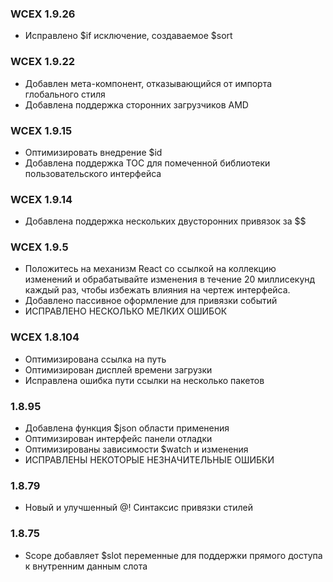<!--DESC: {"icon":"assistant",id:99} -->

### WCEX 1.9.26
- Исправлено $if исключение, создаваемое $sort

### WCEX 1.9.22
- Добавлен мета-компонент, отказывающийся от импорта глобального стиля
- Добавлена поддержка сторонних загрузчиков AMD

### WCEX 1.9.15
- Оптимизировать внедрение $id
- Добавлена поддержка TOC для помеченной библиотеки пользовательского интерфейса 
### WCEX 1.9.14
- Добавлена поддержка нескольких двусторонних привязок за $$

### WCEX 1.9.5
- Положитесь на механизм React со ссылкой на коллекцию изменений и обрабатывайте изменения в течение 20 миллисекунд каждый раз, чтобы избежать влияния на чертеж интерфейса.
- Добавлено пассивное оформление для привязки событий
- ИСПРАВЛЕНО НЕСКОЛЬКО МЕЛКИХ ОШИБОК

### WCEX 1.8.104
- Оптимизирована ссылка на путь
- Оптимизирован дисплей времени загрузки
- Исправлена ошибка пути ссылки на несколько пакетов

### 1.8.95
- Добавлена функция $json области применения
- Оптимизирован интерфейс панели отладки
- Оптимизированы зависимости $watch и изменения
- ИСПРАВЛЕНЫ НЕКОТОРЫЕ НЕЗНАЧИТЕЛЬНЫЕ ОШИБКИ

### 1.8.79
- Новый и улучшенный @! Синтаксис привязки стилей

### 1.8.75 
- Scope добавляет $slot переменные для поддержки прямого доступа к внутренним данным слота 
